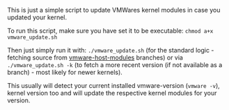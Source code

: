 This is just a simple script to update VMWares kernel modules in case you updated your kernel.

To run this script, make sure you have set it to be executable: ```chmod a+x vmware_update.sh```

Then just simply run it with: ```./vmware_update.sh``` (for the standard logic - fetching source from [vmware-host-modules](https://github.com/mkubecek/vmware-host-modules) branches) or via ```./vmware_update.sh -k``` (to fetch a more recent version (if not available as a branch) - most likely for newer kernels).

This usually will detect your current installed vmware-version (```vmware -v```), kernel version too and will update the respective kernel modules for your version.
